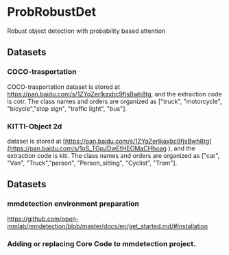 # ProbRobustDet
Robust object detection with probability based attention

## Datasets
### COCO-trasportation
COCO-trasportation dataset is stored at https://pan.baidu.com/s/1ZYqZerIkaxbc9fjsBwh8tg, and the extraction code is cotr. The class names and orders are organized as ["truck", "motorcycle", "bicycle","stop sign", "traffic light", "bus"].
### KITTI-Object 2d
dataset is stored at [https://pan.baidu.com/s/1ZYqZerIkaxbc9fjsBwh8tg](https://pan.baidu.com/s/1oS_TGpJDwEfHEOMaCHhoag ), and the extraction code is kiti. The class names and orders are organized as ["car", "Van", "Truck","person", "Person_sitting", "Cyclist", "Tram"].

## Datasets
### mmdetection environment preparation
https://github.com/open-mmlab/mmdetection/blob/master/docs/en/get_started.md/#Installation

### Adding or replacing Core Code to mmdetection project.
